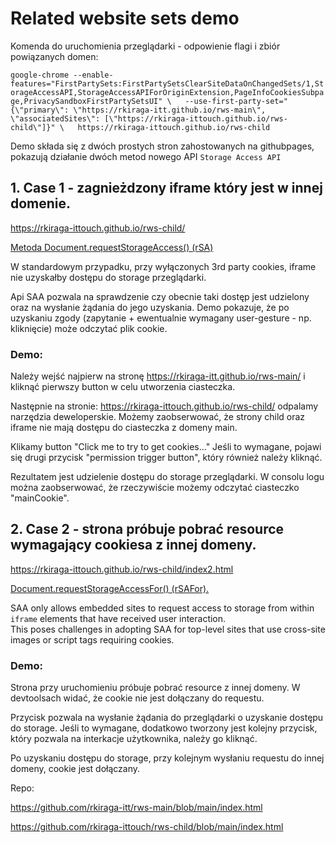# Related website sets demo

Komenda do uruchomienia przeglądarki - odpowienie flagi i zbiór powiązanych domen:

`google-chrome --enable-features="FirstPartySets:FirstPartySetsClearSiteDataOnChangedSets/1,StorageAccessAPI,StorageAccessAPIForOriginExtension,PageInfoCookiesSubpage,PrivacySandboxFirstPartySetsUI" \  
--use-first-party-set="{\"primary\": \"https://rkiraga-itt.github.io/rws-main\", \"associatedSites\": [\"https://rkiraga-ittouch.github.io/rws-child\"]}" \  
https://rkiraga-ittouch.github.io/rws-child`

Demo składa się z dwóch prostych stron zahostowanych na githubpages, pokazują działanie dwóch metod nowego API `Storage Access API`

## **1. Case 1 - zagnieżdzony iframe który jest w innej domenie.**

https://rkiraga-ittouch.github.io/rws-child/

[Metoda Document.requestStorageAccess() (rSA)](https://developer.chrome.com/docs/privacy-sandbox/related-website-sets-integration/#checking-and-requesting-storage-access)

W standardowym przypadku, przy wyłączonych 3rd party cookies, iframe nie uzyskałby dostępu do storage przeglądarki. 

Api SAA pozwala na sprawdzenie czy obecnie taki dostęp jest udzielony oraz na wysłanie żądania do jego uzyskania.
Demo pokazuje, że po uzyskaniu zgody (zapytanie + ewentualnie wymagany user-gesture - np. kliknięcie) może odczytać plik cookie.

### **Demo:**

Należy wejść najpierw na stronę https://rkiraga-itt.github.io/rws-main/ i kliknąć pierwszy button w celu utworzenia ciasteczka.

Następnie na stronie: https://rkiraga-ittouch.github.io/rws-child/
odpalamy narzędzia deweloperskie. Możemy zaobserwować, że strony child oraz iframe nie mają dostępu do ciasteczka z domeny main.

Klikamy button "Click me to try to get cookies..."
Jeśli to wymagane, pojawi się drugi przycisk "permission trigger button", który również należy kliknąć.

Rezultatem jest udzielenie dostępu do storage przeglądarki. W consolu logu można zaobserwować, że rzeczywiście możemy
odczytać ciasteczko "mainCookie".

## **2. Case 2 - strona próbuje pobrać resource wymagający cookiesa z innej domeny.**

https://rkiraga-ittouch.github.io/rws-child/index2.html

[Document.requestStorageAccessFor() (rSAFor).](https://developer.chrome.com/docs/privacy-sandbox/related-website-sets-integration/#requeststorageaccessfor-in-chrome)

SAA only allows embedded sites to request access to storage from within `iframe` elements that have received user interaction.  
This poses challenges in adopting SAA for top-level sites that use cross-site images or script tags requiring cookies.

### **Demo:**
Strona przy uruchomieniu próbuje pobrać resource z innej domeny. W devtoolsach widać, że cookie nie jest dołączany do requestu.

Przycisk pozwala na wysłanie żądania do przeglądarki o uzyskanie dostępu do storage. 
Jeśli to wymagane, dodatkowo tworzony jest kolejny przycisk, który pozwala na interkacje użytkownika, należy go kliknąć.

Po uzyskaniu dostępu do storage, przy kolejnym wysłaniu requestu do innej domeny, cookie jest dołączany.

Repo:

https://github.com/rkiraga-itt/rws-main/blob/main/index.html

https://github.com/rkiraga-ittouch/rws-child/blob/main/index.html
